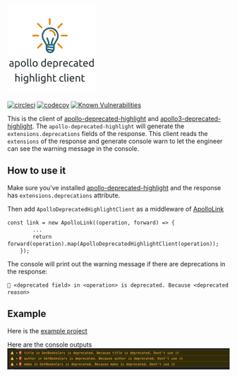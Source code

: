 ![apollo deprecated highlight client](https://github.com/alexxiyang/apollo-deprecated-highlight-client/raw/main/adhc_logo.png)

[![circleci](https://circleci.com/gh/alexxiyang/apollo-deprecated-highlight-client.svg?style=shield)](https://github.com/alexxiyang/apollo-deprecated-highlight-client)
[![codecov](https://codecov.io/gh/alexxiyang/apollo-deprecated-highlight-client/branch/main/graph/badge.svg?token=VRS7IWPVME)](https://codecov.io/gh/alexxiyang/apollo-deprecated-highlight-client)
[![Known Vulnerabilities](https://snyk.io/test/github/alexxiyang/apollo-deprecated-highlight-client/badge.svg)](https://snyk.io/test/github/alexxiyang/apollo-deprecated-highlight-client)

This is the client of [apollo-deprecated-highlight](https://www.npmjs.com/package/apollo-deprecated-highlight) and [apollo3-deprecated-highlight](https://www.npmjs.com/package/apollo3-deprecated-highlight). The `apollo-deprecated-highlight` will generate the `extensions.deprecations` fields of the response. This client reads the `extensions` of the response and generate console warn to let the engineer can see the warning message in the console.

## How to use it
Make sure you've installed [apollo-deprecated-highlight](https://www.npmjs.com/package/apollo-deprecated-highlight) and the response has `extensions.deprecations` attribute.

Then add `ApolloDeprecatedHighlightClient` as a middleware of [ApolloLink](https://www.apollographql.com/docs/react/api/link/introduction/)

```
const link = new ApolloLink((operation, forward) => {
        ...
        return forward(operation).map(ApolloDeprecatedHighlightClient(operation));
    });
```

The console will print out the warning message if there are deprecations in the response:
```
🚨 <deprecated field> in <operation> is deprecated. Because <deprecated reason>
```

## Example

Here is the [example project](https://github.com/alexxiyang/apollo-deprecated-highlight-client-demo)

Here are the console outputs
![example](https://github.com/alexxiyang/apollo-deprecated-highlight-client/raw/main/client-example.png)
